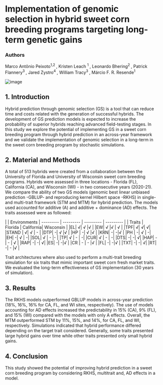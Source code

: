 # Implementation of genomic selection in hybrid sweet corn breeding programs targeting long-term genetic gains

### Authors
Marco Antônio Peixoto<sup>1,2 </sup>, Kristen Leach <sup>1 </sup>, Leonardo Bhering<sup>2 </sup>, Patrick Flannery<sup>3 </sup>, Jared Zystro<sup>4 </sup>, William Tracy<sup>3 </sup>, Márcio F. R. Resende<sup>1 </sup>


![image](https://user-images.githubusercontent.com/59318360/177633208-152de0c7-6e41-4b83-b1f9-d4292ff0d7a9.png)

## 1. Introduction

Hybrid prediction through genomic selection (GS) is a tool that can reduce time and costs related with the generation of successful hybrids. The development of GS prediction models is expected to increase the probability of superior hybrids reaching advanced field-testing stages. In this study we explore the potential of implementing GS in a sweet corn breeding program through hybrid prediction in an across-year framework and we validate the implementation of genomic selection in a long-term in the sweet corn breeding program by stochastic simulations.

## 2. Material and Methods

A total of 513 hybrids were created from a collaboration between the University of Florida and University of Wisconsin sweet corn breeding programs. Hybrids were assessed in three locations - Florida (FL), California (CA), and Wisconsin (WI) - in two consecutive years (2020-21). We compare the ability of two GS models (genomic best linear unbiased prediction -GBLUP- and reproducing kernel Hilbert space -RKHS) in single- and multi-trait framework (STM and MTM) for hybrid prediction. The models used accounted for additive (A) and additive + dominance (AD) effects. The traits assessed were as followed:

|           | Environments
| --------- | --------- | --------- | --------- | 
| Traits    |	Florida	  | California|	Wisconsin |
|EL|	√|	√	|√ |
|EW|	√	|√ |	√ |
|TPF|	√|	√|	√|
|STAND |	√|	√	| - |
|DTP|	 -|	√	|√ |
|HP	| -|	√	|√ |
|KRN|	 -|	 -|√ |
|PH	| -|	√	| -|
|EH|	 -|	√	| -|
|SOL|	√	| -	|- |
|TP|	√	| -	| -|
|CUR|	√	| -	| -|
|DTS|	 -|	 -|	√|
|HAP|	 -| - |	√ |
|RAP|	 -| -|	√|
|ES|	 -|	 -|√ |
|CR	| -	| -	|√ |
|FL|	 -|	 -|√ |
|TXT|	 -| -|	√|
|RT|	 -| -	|√ |


Trait architectures where also used to perform a multi-trait breeding simulation for six traits that mimic important sweet corn fresh market traits. We evaluated the long-term effectiveness of GS implementation (30 years of simulation). 

## 3. Results

The RKHS models outperformed GBLUP models in across-year prediction (18%, 16%, 16% for CA, FL, and WI sites, respectively). The use of models accounting for AD effects increased the predictability in 15% (CA), 9% (FL), and 15% (WI) compared with the models with only A effects. Overall, the MTM outperformed STM by 11%, 15%, and 14%, for CA, FL, and WI, respectively. Simulations indicated that hybrid performance differed depending on the target trait considered. Generally, some traits presented large hybrid gains over time while other traits presented only small hybrid gains. 


## 4. Conclusion

This study showed the potential of improving hybrid prediction in a sweet corn breeding program by considering RKHS, multitrait and, AD effects in a model. 


